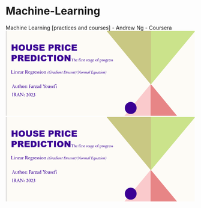 # Machine-Learning
Machine Learning [practices and courses] - Andrew Ng - Coursera
![header](./images/header.png)
<img src = "./images/header.png">
